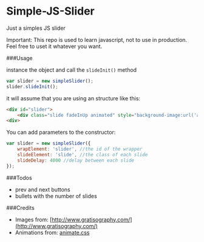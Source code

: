 # Simple-JS-Slider
Just a simples JS slider

Important: This repo is used to learn javascript, not to use in production. Feel free to uset it whatever you want.

###Usage

instance the object and call the `slideInit()` method

```javascript
var slider = new simpleSlider();
slider.slideInit();
```
it will assume that you are using an structure like this:

```html
<div id="slider">
	<div class="slide fadeInUp animated" style="background-image:url('assets/img/slide-1.jpg');"></div>
<div>
```

You can add parameters to the constructor:

```javascript
var slider = new simpleSlider({ 
	wrapElement: 'slider', //the id of the wrapper
	slideElement: 'slide', //the class of each slide
	slideDelay: 4000 //delay between each slide
});
```

###Todos

+ prev and next buttons
+ bullets with the number of slides

###Credits

+ Images from: [http://www.gratisography.com/](http://www.gratisography.com/)
+ Animations from: [animate.css](http://daneden.github.io/animate.css/)
